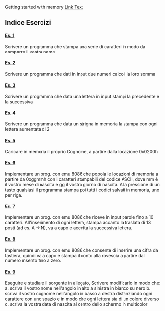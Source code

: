 Getting started with memory
[Link Text](Save%20input%20in%20memory.asm)

## Indice Esercizi
#### [Es. 1](Es%201%20-%20Nome.asm)
Scrivere un programma che stampa una serie di caratteri in modo da comporre il vostro nome
#### [Es. 2](Es%202%20-%20Somma.asm)
Scrivere un programma che dati in input due numeri calcoli la loro somma
#### [Es. 3](Es%203%20-%20PrecedenteSuccessivo.asm)
Scrivere un programma che data una lettera in input stampi la precedente e la successiva
#### [Es. 4](Es%204%20-%20Rot2.asm)
Scrivere un programma che data un strigna in memoria la stampa con ogni lettera aumentata di 2
#### [Es. 5](Es%205%20-%20Cognome.asm)
Caricare in memoria il proprio Cognome, a partire dalla locazione 0x0200h
#### [Es. 6](Es%206%20-%20ASCII.asm)
Implementare un prog. con emu 8086 che popola le locazioni di memoria a partire da 0xggmmh con i caratteri stampabili del codice ASCII, dove mm è il vostro mese di nascita e gg il vostro giorno di nascita. Alla pressione di un tasto qualsiasi il programma stampa poi tutti i codici salvati in memoria, uno per riga.
#### [Es. 7](Es%207%20-%20ROT13.asm)
Implementare un prog. con emu 8086 che riceve in input parole fino a 10 caratteri. All'inserimento di ogni lettera, stampa accanto la traslata di 13 posti (ad es. A -> N), va a capo e accetta la successiva lettera. 
#### [Es. 8](Es%208%20-%20Countdown.asm)
Implementare un prog. con emu 8086 che consente di inserire una cifra da tastiera, quindi va a capo e stampa il conto alla rovescia a partire dal numero inserito fino a zero.
#### [Es. 9](Es%208%20-%20Memvideo.asm)
Eseguire e studiare il sorgente in allegato, Scrivere modificarlo in modo che:
a. scriva il vostro nome nell'angolo in alto a sinistra in bianco su nero
b. scriva il vostro cognome nell'angolo in basso a destra distanziando ogni carattere con uno spazio e in modo che ogni lettera sia di un colore diverso
c. scriva la vostra data di nascita al centro dello schermo in multicolor


